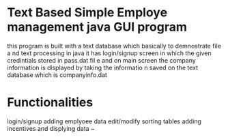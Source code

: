 # Text Based Simple Employe management java GUI program
this program is built with a text database which basically to 
demnostrate file a
nd text processing in java
it has login/signup screen in which the given credintials stored in 
pass.dat fil
e
and on main screen the company information is displayed by taking the 
informatio
n saved on the text database which is companyinfo.dat
# Functionalities
login/signup
adding emplyoee data
edit/modify
sorting tables
adding incentives
and displying data
~

